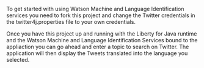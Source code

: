 To get started with using Watson Machine and Language Identification services you need to fork this project
and change the Twitter credentials in the twitter4j.properties file to your own credentials. 

Once you have this project up and running with the Liberty for Java runtime and the Watson Machine and
Language Identification Services bound to the appliaction you can go ahead and enter a topic to 
search on Twitter. The application will then display the Tweets translated into the language you selected.

